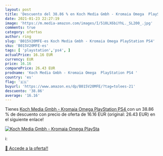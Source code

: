 ```yaml
---
layout: post
title: 'Descuento del 38.86 % en Koch Media Gmbh - Kromaia Omega  PlaySta'
date: 2021-01-23 22:27:19
image: 'https://m.media-amazon.com/images/I/510LX6biYhL._SL200_.jpg'
comments: true
category: ofertas
author: ring
slug: 'B015V20MFE-es Koch Media Gmbh - Kromaia Omega PlayStation PS4'
sku: 'B015V20MFE-es'
tags: [ 'playstation','ps4', ]
actualPrice: 16.16 EUR
currency: EUR
price: 16.16
comparePrice: 26.43 EUR
prodname: 'Koch Media Gmbh - Kromaia Omega  PlayStation PS4 '
country: 'es'
flag: '🇪🇸'
buyurl: 'https://www.amazon.es/dp/B015V20MFE/?tag=tolees-21'
descuento: '38.86'
average: '16.16'
---
```


Tienes [Koch Media Gmbh - Kromaia Omega  PlayStation PS4 ](https://www.amazon.es/dp/B015V20MFE/?tag=tolees-21) con un 38.86 % de descuento con precio de oferta de 16.16 EUR (original: 26.43 EUR) en el siguiente enlace!

[![Koch Media Gmbh - Kromaia Omega  PlaySta](https://m.media-amazon.com/images/I/510LX6biYhL._SL200_.jpg)](https://www.amazon.es/dp/B015V20MFE/?tag=tolees-21)

ℹ️:


[🛒 Accede a la oferta!!](https://www.amazon.es/dp/B015V20MFE/?tag=tolees-21)
